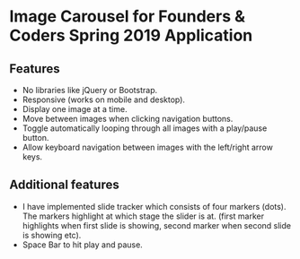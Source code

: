 <h1>Image Carousel for Founders & Coders Spring 2019 Application</h1>

<h2>Features</h2>

<ul>
<li>No libraries like jQuery or Bootstrap.</li>
<li>Responsive (works on mobile and desktop).</li>
<li>Display one image at a time.</li>
<li>Move between images when clicking navigation buttons.</li>
<li>Toggle automatically looping through all images with a play/pause button.</li>
<li>Allow keyboard navigation between images with the left/right arrow keys.</li>
</ul>

<h2>Additional features</h2>

<ul>
<li>I have implemented slide tracker which consists of four markers (dots). The markers highlight at which stage the slider
is at. (first marker highlights when first slide is showing, second marker when second slide is showing etc).</li>
<li>Space Bar to hit play and pause.</li>
</ul>
